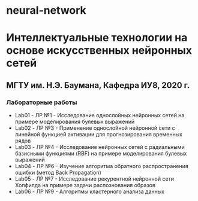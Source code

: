 # neural-network
# Интеллектуальные технологии на основе искусственных нейронных сетей
## МГТУ им. Н.Э. Баумана, Кафедра ИУ8, 2020 г.
### Лабораторные работы

* Lab01 - ЛР №1 - Исследование однослойных нейронных сетей на примере моделирования булевых выражений
* Lab02 - ЛР №3 - Применение однослойной нейронной сети с линейной функцией активации для прогнозирования временных рядов
* Lab03 - ЛР №4 - Исследование нейронных сетей с радиальными базисными функциями (RBF) на примере моделирования булевых выражений
* Lab04 - ЛР №6 - Изучение алгоритма обратного распространения ошибки (метод Back Propagation)
* Lab05 - ЛР №7 - Исследование рекурентной нейронной сети Хопфилда на примере задачи распознования образов
* Lab06 - ЛР №9 - Алгоритмы кластерного анализа данных